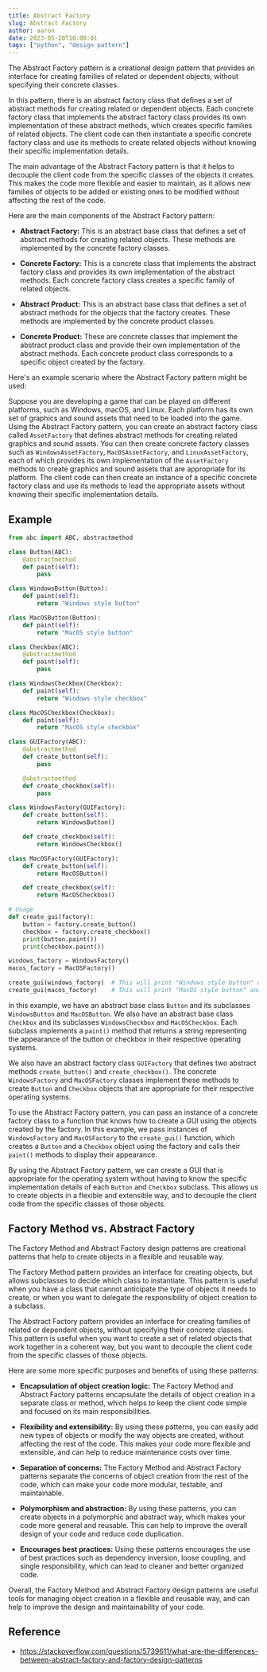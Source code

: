 ```yaml
---
title: Abstract Factory
slug: Abstract Factory
author: aaron
date: 2023-05-20T10:00:01
tags: ["python", "design pattern"]
---
```



The Abstract Factory pattern is a creational design pattern that provides an interface for creating families of related or dependent objects, without specifying their concrete classes. 

In this pattern, there is an abstract factory class that defines a set of abstract methods for creating related or dependent objects. Each concrete factory class that implements the abstract factory class provides its own implementation of these abstract methods, which creates specific families of related objects. The client code can then instantiate a specific concrete factory class and use its methods to create related objects without knowing their specific implementation details.

The main advantage of the Abstract Factory pattern is that it helps to decouple the client code from the specific classes of the objects it creates. This makes the code more flexible and easier to maintain, as it allows new families of objects to be added or existing ones to be modified without affecting the rest of the code. 

Here are the main components of the Abstract Factory pattern:

- **Abstract Factory:** This is an abstract base class that defines a set of abstract methods for creating related objects. These methods are implemented by the concrete factory classes. 

- **Concrete Factory:** This is a concrete class that implements the abstract factory class and provides its own implementation of the abstract methods. Each concrete factory class creates a specific family of related objects.

- **Abstract Product:** This is an abstract base class that defines a set of abstract methods for the objects that the factory creates. These methods are implemented by the concrete product classes.

- **Concrete Product:** These are concrete classes that implement the abstract product class and provide their own implementation of the abstract methods. Each concrete product class corresponds to a specific object created by the factory.

Here's an example scenario where the Abstract Factory pattern might be used:

Suppose you are developing a game that can be played on different platforms, such as Windows, macOS, and Linux. Each platform has its own set of graphics and sound assets that need to be loaded into the game. Using the Abstract Factory pattern, you can create an abstract factory class called `AssetFactory` that defines abstract methods for creating related graphics and sound assets. You can then create concrete factory classes such as `WindowsAssetFactory`, `MacOSAssetFactory`, and `LinuxAssetFactory`, each of which provides its own implementation of the `AssetFactory` methods to create graphics and sound assets that are appropriate for its platform. The client code can then create an instance of a specific concrete factory class and use its methods to load the appropriate assets without knowing their specific implementation details.

## Example

```python
from abc import ABC, abstractmethod

class Button(ABC):
    @abstractmethod
    def paint(self):
        pass

class WindowsButton(Button):
    def paint(self):
        return "Windows style button"

class MacOSButton(Button):
    def paint(self):
        return "MacOS style button"

class Checkbox(ABC):
    @abstractmethod
    def paint(self):
        pass

class WindowsCheckbox(Checkbox):
    def paint(self):
        return "Windows style checkbox"

class MacOSCheckbox(Checkbox):
    def paint(self):
        return "MacOS style checkbox"

class GUIFactory(ABC):
    @abstractmethod
    def create_button(self):
        pass

    @abstractmethod
    def create_checkbox(self):
        pass

class WindowsFactory(GUIFactory):
    def create_button(self):
        return WindowsButton()

    def create_checkbox(self):
        return WindowsCheckbox()

class MacOSFactory(GUIFactory):
    def create_button(self):
        return MacOSButton()

    def create_checkbox(self):
        return MacOSCheckbox()

# Usage
def create_gui(factory):
    button = factory.create_button()
    checkbox = factory.create_checkbox()
    print(button.paint())
    print(checkbox.paint())

windows_factory = WindowsFactory()
macos_factory = MacOSFactory()

create_gui(windows_factory)  # This will print "Windows style button" and "Windows style checkbox"
create_gui(macos_factory)    # This will print "MacOS style button" and "MacOS style checkbox"
```

In this example, we have an abstract base class `Button` and its subclasses `WindowsButton` and `MacOSButton`. We also have an abstract base class `Checkbox` and its subclasses `WindowsCheckbox` and `MacOSCheckbox`. Each subclass implements a `paint()` method that returns a string representing the appearance of the button or checkbox in their respective operating systems.

We also have an abstract factory class `GUIFactory` that defines two abstract methods `create_button()` and `create_checkbox()`. The concrete `WindowsFactory` and `MacOSFactory` classes implement these methods to create `Button` and `Checkbox` objects that are appropriate for their respective operating systems.

To use the Abstract Factory pattern, you can pass an instance of a concrete factory class to a function that knows how to create a GUI using the objects created by the factory. In this example, we pass instances of `WindowsFactory` and `MacOSFactory` to the `create_gui()` function, which creates a `Button` and a `Checkbox` object using the factory and calls their `paint()` methods to display their appearance.

By using the Abstract Factory pattern, we can create a GUI that is appropriate for the operating system without having to know the specific implementation details of each `Button` and `Checkbox` subclass. This allows us to create objects in a flexible and extensible way, and to decouple the client code from the specific classes of those objects.


## Factory Method vs. Abstract Factory

The Factory Method and Abstract Factory design patterns are creational patterns that help to create objects in a flexible and reusable way. 

The Factory Method pattern provides an interface for creating objects, but allows subclasses to decide which class to instantiate. This pattern is useful when you have a class that cannot anticipate the type of objects it needs to create, or when you want to delegate the responsibility of object creation to a subclass. 

The Abstract Factory pattern provides an interface for creating families of related or dependent objects, without specifying their concrete classes. This pattern is useful when you want to create a set of related objects that work together in a coherent way, but you want to decouple the client code from the specific classes of those objects. 

Here are some more specific purposes and benefits of using these patterns:

- **Encapsulation of object creation logic:** The Factory Method and Abstract Factory patterns encapsulate the details of object creation in a separate class or method, which helps to keep the client code simple and focused on its main responsibilities.

- **Flexibility and extensibility:** By using these patterns, you can easily add new types of objects or modify the way objects are created, without affecting the rest of the code. This makes your code more flexible and extensible, and can help to reduce maintenance costs over time.

- **Separation of concerns:** The Factory Method and Abstract Factory patterns separate the concerns of object creation from the rest of the code, which can make your code more modular, testable, and maintainable.

- **Polymorphism and abstraction:** By using these patterns, you can create objects in a polymorphic and abstract way, which makes your code more general and reusable. This can help to improve the overall design of your code and reduce code duplication.

- **Encourages best practices:** Using these patterns encourages the use of best practices such as dependency inversion, loose coupling, and single responsibility, which can lead to cleaner and better organized code.

Overall, the Factory Method and Abstract Factory design patterns are useful tools for managing object creation in a flexible and reusable way, and can help to improve the design and maintainability of your code.

## Reference

- https://stackoverflow.com/questions/5739611/what-are-the-differences-between-abstract-factory-and-factory-design-patterns
